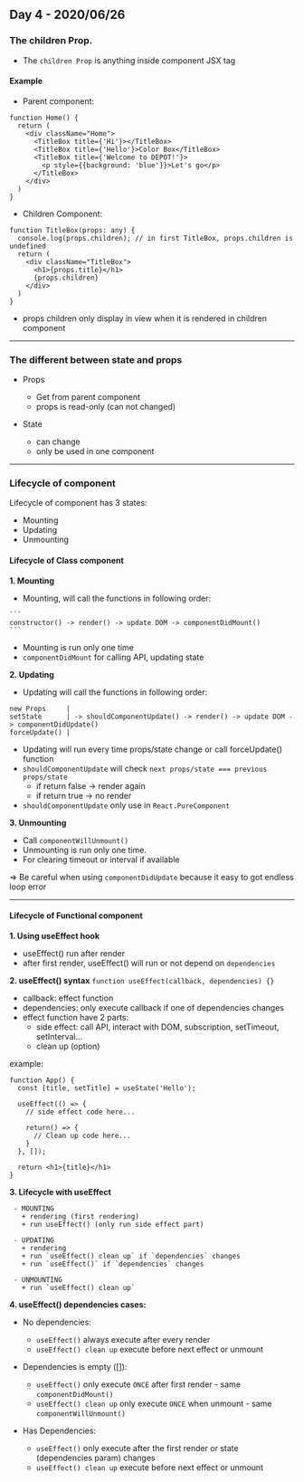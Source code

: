 ## Day 4 - 2020/06/26


### The children Prop.

- The `children Prop` is anything inside component JSX tag

#### Example

- Parent component:
```
function Home() {
  return (
    <div className="Home">
      <TitleBox title={'Hi'}></TitleBox>
      <TitleBox title={'Hello'}>Color Box</TitleBox>
      <TitleBox title={'Welcome to DEPOT!'}> 
        <p style={{background: 'blue'}}>Let's go</p>
      </TitleBox>
    </div>
  )
}
```

- Children Component:
```
function TitleBox(props: any) {
  console.log(props.children); // in first TitleBox, props.children is undefined
  return (
    <div className="TitleBox">
      <h1>{props.title}</h1>
      {props.children}
    </div>
  )
}
```

- props children only display in view when it is rendered in children component


***



### The different between state and props

  - Props
    + Get from parent component
    + props is read-only (can not changed)

  - State
    + can change
    + only be used in one component


***



### Lifecycle of component

Lifecycle of component has 3 states:
  + Mounting
  + Updating
  + Unmounting

#### **Lifecycle of Class component**
**1. Mounting**
   - Mounting, will call the functions in following order:

    ```
    constructor() -> render() -> update DOM -> componentDidMount()
    ```

   - Mounting is run only one time
   - `componentDidMount` for calling API, updating state

**2. Updating**
   - Updating will call the functions in following order:
   ```
   new Props     |
   setState      | -> shouldComponentUpdate() -> render() -> update DOM -> componentDidUpdate()
   forceUpdate() |
   ```
   - Updating will run every time props/state change or call forceUpdate() function
   - `shouldComponentUpdate` will check `next props/state === previous props/state`
     + if return false -> render again
     + if return true -> no render
   - `shouldComponentUpdate` only use in `React.PureComponent`

**3. Unmounting**
   - Call `componentWillUnmount()`
   - Unmounting is run only one time.
   - For clearing timeout or interval if available

=> Be careful when using `componentDidUpdate` because it easy to got endless loop error

***


#### **Lifecycle of Functional component**

**1. Using useEffect hook**
   - useEffect() run after render
   - after first render, useEffect() will run or not depend on `dependencies`

**2. useEffect() syntax**
    `function useEffect(callback, dependencies) {}`
   - callback: effect function
   - dependencies: only execute callback if one of dependencies changes
   - effect function have 2 parts:
     + side effect: call API, interact with DOM, subscription, setTimeout, setInterval...
     + clean up (option)


  example:
  ```
  function App() {
    const [title, setTitle] = useState('Hello');

    useEffect(() => {
      // side effect code here...

      return() => {
        // Clean up code here...
      }
    }, []);

    return <h1>{title}</h1>
  }
  ```
  **3. Lifecycle with useEffect**

     - MOUNTING
       + rendering (first rendering)
       + run useEffect() (only run side effect part)

     - UPDATING
       + rendering
       + run `useEffect() clean up` if `dependencies` changes
       + run `useEffect()` if `dependencies` changes

     - UNMOUNTING
       + run `useEffect() clean up`

**4. useEffect() dependencies cases:**
   - No dependencies: 
     + `useEffect()` always execute after every render 
     + `useEffect() clean up` execute before next effect or unmount
  
   - Dependencies is empty ([]):
     + `useEffect()` only execute `ONCE` after first render  - same `componentDidMount()`
     + `useEffect() clean up` only execute `ONCE` when unmount - same `componentWillUnmount()`

   - Has Dependencies:
     + `useEffect()` only execute after the first render or state (dependencies param) changes
     + `useEffect() clean up` execute before next effect or unmount
